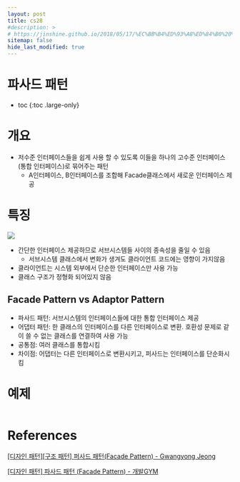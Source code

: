 ```yaml
---
layout: post
title: cs28
#description: >
# https://jinshine.github.io/2018/05/17/%EC%BB%B4%ED%93%A8%ED%84%B0%20%EA%B8%B0%EC%B4%88/%EB%A9%94%EB%AA%A8%EB%A6%AC%EA%B5%AC%EC%A1%B0/
sitemap: false
hide_last_modified: true
---
```

# 파사드 패턴

* toc
{:toc .large-only}

# 개요

- 저수준 인터페이스들을 쉽게 사용 할 수 있도록 이들을 하나의 고수준 인터페이스(통합 인터페이스)로 묶어주는 패턴
  - A인터페이스, B인터페이스를 조합해 Facade클래스에서 새로운 인터페이스 제공

# 특징

![](/assets/img/cs/facade.png)

- 간단한 인터페이스 제공하므로 서브시스템들 사이의 종속성을 줄일 수 있음
  - 서브시스템 클래스에서 변화가 생겨도 클라이언트 코드에는 영향이 가지않음
- 클라이언트는 시스템 외부에서 단순한 인터페이스만 사용 가능
- 클래스 구조가 정형화 되어있지 않음

## Facade Pattern vs Adaptor Pattern

- 파사드 패턴: 서브시스템의 인터페이스들에 대한 통합 인터페이스 제공
- 어댑터 패턴: 한 클래스의 인터페이스를 다른 인터페이스로 변환. 호환성 문제로 같이 쓸 수 없는 클래스를 연결하여 사용 가능
- 공통점: 여러 클래스를 통합시킴
- 차이점: 어댑터는 다른 인터페이스로 변환시키고, 퍼사드는 인터페이스를 단순화시킴
  
# 예제

```JAVA

```

# References

[[디자인 패턴][구조 패턴] 퍼사드 패턴(Facade Pattern) - Gwangyong Jeong](https://dev-aiden.com/design%20pattern/Facade-Pattern/)

[[디자인 패턴] 파사드 패턴 (Facade Pattern) - 개발GYM](https://gymdev.tistory.com/25)
